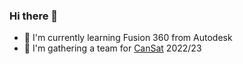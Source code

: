 ### Hi there 👋

- 🌟 I'm currently learning Fusion 360 from Autodesk
- 👯 I'm gathering a team for [CanSat](https://www.esa.int/Education/CanSat) 2022/23

<!--
**clwalther/clwalther** is a ✨ _special_ ✨ repository because its `README.md` (this file) appears on your GitHub profile.

Here are some ideas to get you started:

- 🔭 I’m currently working on ...
- 🌱 I’m currently learning ...
- 👯 I’m looking to collaborate on ...
- 🤔 I’m looking for help with ...
- 💬 Ask me about ...
- 📫 How to reach me: ...
- 😄 Pronouns: ...
- ⚡ Fun fact: ...
-->
